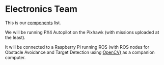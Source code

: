 # Electronics Team

This is our [components](https://docs.google.com/spreadsheets/d/1Tah2RrGbtXM58vIQXKMKE_LqVQVQTJHqW0JtdlxkLvY/edit?usp=sharing) list.

We will be running PX4 Autopilot on the Pixhawk (with missions uploaded at the least).

It will be connected to a Raspberry Pi running ROS (with ROS nodes for Obstacle Avoidance and Target Detection using [OpenCV)](https://pypi.org/project/opencv-python/) as a companion computer.

